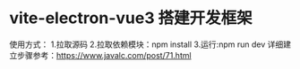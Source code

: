 # vite-electron-vue3 搭建开发框架
使用方式：
 1.拉取源码
 2.拉取依赖模块：npm install
 3.运行:npm run dev
详细建立步骤参考：https://www.javalc.com/post/71.html
